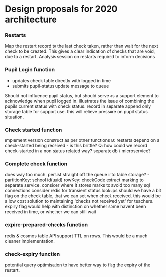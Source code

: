 # Design proposals for 2020 architecture

### Restarts

Map the restart record to the last check taken, rather than wait for the next check to be created.  This gives a clear indication of checks that are void, due to a restart.
Analysis session on restarts required to inform decisions

### Pupil Login function
- updates check table directly with logged in time
- submits pupil-status update message to queue

Should not influence pupil status, but should serve as a support element to acknowledge when pupil logged in.
illustrates the issue of combining the pupils current status with check status.
record in separate append only storage table for support use.  this will relieve pressure on pupil status situation.

### Check started function

implement version construct as per other functions
Q: restarts depend on a check-started being received - is this brittle?
Q: how could we record check-started in a non status related way? separate db / microservice?

### Complete check function

does way too much.
persist straight off the queue into table storage? - partitionKey: school id(uuid) rowKey: checkCode
extract marking to separate service.  consider where it stores marks to avoid too many sql connections
consider redis for transient status lookups
should we have a bit flag on the check table, that we can set when check received.  this would be a low cost solution to maintaining 'checks not received yet' for teachers.
expiry flag would help with distinction on whether some havent been received in time, or whether we can still wait

### expire-prepared-checks function

redis & cosmos table API support TTL on rows.  This would be a much cleaner implementation.

### check-expiry function

potential query optimisation to have better way to flag the expiry of the restart.
